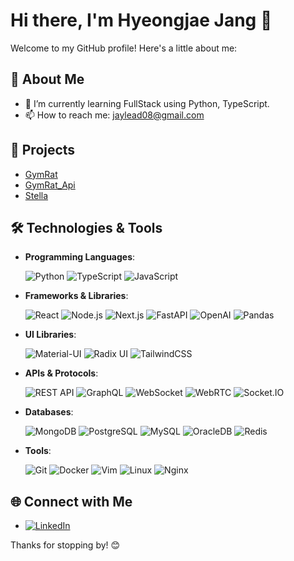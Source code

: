 # Hi there, I'm Hyeongjae Jang 👋

Welcome to my GitHub profile! Here's a little about me:

## 🚀 About Me

- 🌱 I’m currently learning FullStack using Python, TypeScript.
- 📫 How to reach me: <jaylead08@gmail.com>

## 📂 Projects

- [GymRat](https://github.com/HyeongjaeJang/Gym_Rat)
- [GymRat_Api](https://github.com/HyeongjaeJang/Gym_Rat_api)
- [Stella](https://github.com/HyeongjaeJang/stella)

## 🛠️ Technologies & Tools

- **Programming Languages**:
  <p>
    <img src="https://img.shields.io/badge/-Python-3776AB?style=flat-square&logo=python&logoColor=white" alt="Python" />
    <img src="https://img.shields.io/badge/-TypeScript-007ACC?style=flat-square&logo=typescript&logoColor=white" alt="TypeScript" />
    <img src="https://img.shields.io/badge/-Javascript-%23323330?style=flat-square&logo=javascript&logoColor=%23F7DF1E" alt="JavaScript" />
  </p>

- **Frameworks & Libraries**:
  <p>
    <img src="https://img.shields.io/badge/-React-61DAFB?style=flat-square&logo=react&logoColor=white" alt="React" />
    <img src="https://img.shields.io/badge/-Node.js-339933?style=flat-square&logo=node.js&logoColor=white" alt="Node.js" />
    <img src="https://img.shields.io/badge/-Next.js-000000?style=flat-square&logo=next.js&logoColor=white" alt="Next.js" />
    <img src="https://img.shields.io/badge/-FastAPI-009688?style=flat-square&logo=fastapi&logoColor=white" alt="FastAPI" />
    <img src="https://img.shields.io/badge/-OpenAI-412991?style=flat-square&logo=openai&logoColor=white" alt="OpenAI" />
    <img src="https://img.shields.io/badge/-Pandas-150458?style=flat-square&logo=pandas&logoColor=white" alt="Pandas" />
  </p>

- **UI Libraries**:
  <p>
    <img src="https://img.shields.io/badge/-Material--UI-0081CB?style=flat-square&logo=mui&logoColor=white" alt="Material-UI" />
    <img src="https://img.shields.io/badge/-Radix%20UI-000000?style=flat-square&logo=radixui&logoColor=white" alt="Radix UI" />
    <img src="https://img.shields.io/badge/-TailwindCSS-06B6D4?style=flat-square&logo=tailwindcss&logoColor=white" alt="TailwindCSS" />
  </p>

- **APIs & Protocols**:
  <p>
    <img src="https://img.shields.io/badge/-REST%20API-02569B?style=flat-square&logo=rest&logoColor=white" alt="REST API" />
    <img src="https://img.shields.io/badge/-GraphQL-E10098?style=flat-square&logo=graphql&logoColor=white" alt="GraphQL" />
    <img src="https://img.shields.io/badge/-WebSocket-010101?style=flat-square&logo=websocket&logoColor=white" alt="WebSocket" />
    <img src="https://img.shields.io/badge/-WebRTC-333333?style=flat-square&logo=webrtc&logoColor=white" alt="WebRTC" />
    <img src="https://img.shields.io/badge/-Socket.IO-010101?style=flat-square&logo=socket.io&logoColor=white" alt="Socket.IO" />
  </p>

- **Databases**:
  <p>
    <img src="https://img.shields.io/badge/-MongoDB-47A248?style=flat-square&logo=mongodb&logoColor=white" alt="MongoDB" />
    <img src="https://img.shields.io/badge/-PostgreSQL-336791?style=flat-square&logo=postgresql&logoColor=white" alt="PostgreSQL" />
    <img src="https://img.shields.io/badge/-MySQL-336791?style=flat-square&logo=postgresql&logoColor=white" alt="MySQL" />
    <img src="https://img.shields.io/badge/-OracleDB-F80000?style=flat-square&logo=oracle&logoColor=white" alt="OracleDB" />
    <img src="https://img.shields.io/badge/-Redis-DC382D?style=flat-square&logo=redis&logoColor=white" alt="Redis" />
  </p>

- **Tools**:
  <p>
    <img src="https://img.shields.io/badge/-Git-F05032?style=flat-square&logo=git&logoColor=white" alt="Git" />
    <img src="https://img.shields.io/badge/-Docker-2496ED?style=flat-square&logo=docker&logoColor=white" alt="Docker" />
    <img src="https://img.shields.io/badge/-Vim-019733?style=flat-square&logo=vim&logoColor=white" alt="Vim" />
    <img src="https://img.shields.io/badge/-Linux-FCC624?style=flat-square&logo=linux&logoColor=black" alt="Linux" />
    <img src="https://img.shields.io/badge/-Nginx-009639?style=flat-square&logo=nginx&logoColor=white" alt="Nginx" />
  </p>

## 🌐 Connect with Me

- [![LinkedIn](https://img.shields.io/badge/-LinkedIn-0077B5?style=flat-square&logo=linkedin&logoColor=white)](https://www.linkedin.com/in/jay-jang-332626279/)

Thanks for stopping by! 😊
